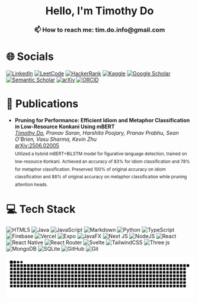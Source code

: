 <h1 align="center">Hello, I'm Timothy Do</h1>

<h3 align="center">📫 How to reach me: tim.do.info@gmail.com</h3>

# 🌐 Socials
[![LinkedIn](https://img.shields.io/badge/LinkedIn-%230077B5.svg?logo=linkedin&logoColor=white)](https://linkedin.com/in/timothykhangdo)
[![LeetCode](https://img.shields.io/badge/LeetCode-%23FFA116.svg?logo=leetcode&logoColor=white)](https://leetcode.com/Timodo/)
[![HackerRank](https://img.shields.io/badge/HackerRank-%2341B7F2.svg?logo=hackerrank&logoColor=white)](https://www.hackerrank.com/profile/tim_do_info)
[![Kaggle](https://img.shields.io/badge/Kaggle-%23004B37.svg?logo=kaggle&logoColor=white)](https://www.kaggle.com/timothykhangdo)
[![Google Scholar](https://img.shields.io/badge/Google%20Scholar-4285F4.svg?logo=google-scholar&logoColor=white)](https://scholar.google.com/citations?user=ESAD2bsAAAAJ&hl=en)
[![Semantic Scholar](https://img.shields.io/badge/Semantic%20Scholar-4F4F4F.svg?logo=semanticscholar&logoColor=white)](https://www.semanticscholar.org/author/Timothy-Do/2364998624)
[![arXiv](https://img.shields.io/badge/arXiv-profile-b31b1b.svg)](https://arxiv.org/a/do_t_3.html)
[![ORCID](https://img.shields.io/badge/ORCID-iD-A6CE39.svg?logo=orcid&logoColor=white)](https://orcid.org/0009-0005-0710-7200)

# 📄 Publications

- **Pruning for Performance: Efficient Idiom and Metaphor Classification in Low-Resource Konkani Using mBERT**  
  *<ins>Timothy Do</ins>, Pranav Saran, Harshita Poojary, Pranav Prabhu, Sean O'Brien, Vasu Sharma, Kevin Zhu*  
  [arXiv:2506.02005](https://arxiv.org/abs/2506.02005)  
  <sub>
   Utilized a hybrid mBERT+BiLSTM model for figurative language detection, trained on low-resource Konkani. Achieved an accuracy of 83% for idiom classification and 78% for metaphor classification. Preserved 100% of original accuracy on idiom classification and 88% of original accuracy on metaphor classification while pruning attention heads.
  </sub>

# 💻 Tech Stack
![HTML5](https://img.shields.io/badge/html5-%23E34F26.svg?style=for-the-badge&logo=html5&logoColor=white)  ![Java](https://img.shields.io/badge/java-%23ED8B00.svg?style=for-the-badge&logo=openjdk&logoColor=white)  ![JavaScript](https://img.shields.io/badge/javascript-%23323330.svg?style=for-the-badge&logo=javascript&logoColor=%23F7DF1E)  ![Markdown](https://img.shields.io/badge/markdown-%23000000.svg?style=for-the-badge&logo=markdown&logoColor=white)  ![Python](https://img.shields.io/badge/python-3670A0?style=for-the-badge&logo=python&logoColor=ffdd54)  ![TypeScript](https://img.shields.io/badge/typescript-%23007ACC.svg?style=for-the-badge&logo=typescript&logoColor=white)  ![Firebase](https://img.shields.io/badge/firebase-%23039BE5.svg?style=for-the-badge&logo=firebase)  ![Vercel](https://img.shields.io/badge/vercel-%23000000.svg?style=for-the-badge&logo=vercel&logoColor=white)  ![Expo](https://img.shields.io/badge/expo-1C1E24?style=for-the-badge&logo=expo&logoColor=#D04A37)  ![JavaFX](https://img.shields.io/badge/javafx-%23FF0000.svg?style=for-the-badge&logo=javafx&logoColor=white)  ![Next JS](https://img.shields.io/badge/Next-black?style=for-the-badge&logo=next.js&logoColor=white)  ![NodeJS](https://img.shields.io/badge/node.js-6DA55F?style=for-the-badge&logo=node.js&logoColor=white)  ![React](https://img.shields.io/badge/react-%2320232a.svg?style=for-the-badge&logo=react&logoColor=%2361DAFB)  ![React Native](https://img.shields.io/badge/react_native-%2320232a.svg?style=for-the-badge&logo=react&logoColor=%2361DAFB)  ![React Router](https://img.shields.io/badge/React_Router-CA4245?style=for-the-badge&logo=react-router&logoColor=white)  ![Svelte](https://img.shields.io/badge/svelte-%23f1413d.svg?style=for-the-badge&logo=svelte&logoColor=white)  ![TailwindCSS](https://img.shields.io/badge/tailwindcss-%2338B2AC.svg?style=for-the-badge&logo=tailwind-css&logoColor=white)  ![Three js](https://img.shields.io/badge/threejs-black?style=for-the-badge&logo=three.js&logoColor=white)  ![MongoDB](https://img.shields.io/badge/MongoDB-%234ea94b.svg?style=for-the-badge&logo=mongodb&logoColor=white)  ![SQLite](https://img.shields.io/badge/sqlite-%2307405e.svg?style=for-the-badge&logo=sqlite&logoColor=white)  ![GitHub](https://img.shields.io/badge/github-%23121011.svg?style=for-the-badge&logo=github&logoColor=white)  ![Git](https://img.shields.io/badge/git-%23F05033.svg?style=for-the-badge&logo=git&logoColor=white)

<picture>
  <source media="(prefers-color-scheme: dark)" srcset="https://raw.githubusercontent.com/t1modo/t1modo/output/github-snake-dark.svg" />
  <source media="(prefers-color-scheme: light)" srcset="https://raw.githubusercontent.com/t1modo/t1modo/output/github-snake.svg" />
  <img alt="github-snake" src="https://raw.githubusercontent.com/t1modo/t1modo/output/github-snake.svg" />
</picture>
